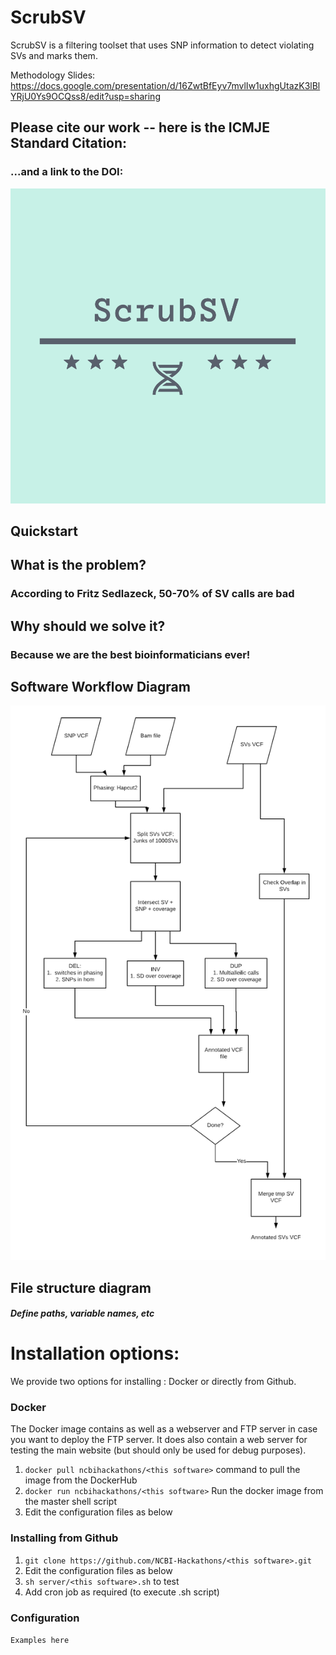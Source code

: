 # ScrubSV
ScrubSV is a filtering toolset that uses SNP information to detect violating SVs and marks them. 

Methodology Slides:
https://docs.google.com/presentation/d/16ZwtBfEyv7mvlIw1uxhgUtazK3lBlYRjU0Ys9OCQss8/edit?usp=sharing

## Please cite our work -- here is the ICMJE Standard Citation:

### ...and a link to the DOI:

![alt text](ScrubSV_logo.png)

## Quickstart

<Here is how you run it>

## What is the problem?

### According to Fritz Sedlazeck, 50-70% of SV calls are bad

## Why should we solve it?

### Because we are the best bioinformaticians ever!

## Software Workflow Diagram
![alt text](Workflow.png)
## File structure diagram 

#### _Define paths, variable names, etc_

# Installation options:

We provide two options for installing <this software>: Docker or directly from Github.

### Docker

The Docker image contains <this software> as well as a webserver and FTP server in case you want to deploy the FTP server. It does also contain a web server for testing the <this software> main website (but should only be used for debug purposes).

1. `docker pull ncbihackathons/<this software>` command to pull the image from the DockerHub
2. `docker run ncbihackathons/<this software>` Run the docker image from the master shell script
3. Edit the configuration files as below

### Installing <this software> from Github

1. `git clone https://github.com/NCBI-Hackathons/<this software>.git`
2. Edit the configuration files as below
3. `sh server/<this software>.sh` to test
4. Add cron job as required (to execute <this software>.sh script)

### Configuration

```Examples here```
